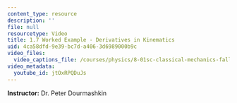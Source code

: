 ```yaml
---
content_type: resource
description: ''
file: null
resourcetype: Video
title: 1.7 Worked Example - Derivatives in Kinematics
uid: 4ca58dfd-9e39-bc7d-a406-3d6989000b9c
video_files:
  video_captions_file: /courses/physics/8-01sc-classical-mechanics-fall-2016/week-1-kinematics/1.7-worked-example-derivatives-in-kinematics/1.7-worked-example-derivatives-in-kinematics/jtOxRPQDuJs.vtt
video_metadata:
  youtube_id: jtOxRPQDuJs
---
```


**Instructor:** Dr. Peter Dourmashkin
